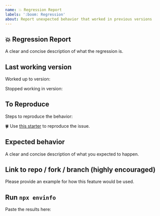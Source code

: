 ```yaml
---
name: 💥 Regression Report
labels: ':boom: Regression'
about: Report unexpected behavior that worked in previous versions
---
```


## 💥 Regression Report

A clear and concise description of what the regression is.

## Last working version

Worked up to version:

Stopped working in version:

## To Reproduce

Steps to reproduce the behavior:

🍀 Use [this starter](https://eufemia.dnb.no/issue) to reproduce the issue.

## Expected behavior

A clear and concise description of what you expected to happen.

## Link to repo / fork / branch (highly encouraged)

Please provide an example for how this feature would be used.

## Run `npx envinfo`

Paste the results here:

```bash

```
